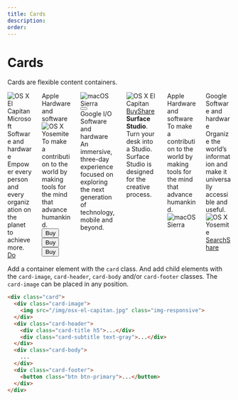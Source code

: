 ```yaml
---
title: Cards
description: 
order: 
---
```


# Cards

Cards are flexible content containers.

 
<div class="vp-raw docs-demo columns">
  <div class="column col-6 col-xs-12">
    <div class="card">
      <div class="card-image"><img class="img-responsive" src="/img/osx-el-capitan.jpg" alt="OS X El Capitan"></div>
      <div class="card-header">
        <div class="card-title h5">Microsoft</div>
        <div class="card-subtitle text-gray">Software and hardware</div>
      </div>
      <div class="card-body">Empower every person and every organization on the planet to achieve more.</div>
      <div class="card-footer"><a class="btn btn-primary" href="#cards">Do</a></div>
    </div>
  </div>
  <div class="column col-6 col-xs-12">
    <div class="card">
      <div class="card-header">
        <div class="card-title h5">Apple</div>
        <div class="card-subtitle text-gray">Hardware and software</div>
      </div>
      <div class="card-image"><img class="img-responsive" src="/img/osx-yosemite.jpg" alt="OS X Yosemite"></div>
      <div class="card-body">To make a contribution to the world by making tools for the mind that advance humankind.</div>
      <div class="card-footer">
        <div class="btn-group btn-group-block">
          <button class="btn btn-primary">Buy</button>
          <button class="btn">Buy</button>
          <button class="btn">Buy</button>
        </div>
      </div>
    </div>
  </div>
  <div class="column col-6 col-xs-12">
    <div class="card">
      <div class="card-image"><img class="img-responsive" src="/img/macos-sierra-2.jpg" alt="macOS Sierra"></div>
      <div class="card-header">
        <button class="btn btn-primary float-right"><i class="icon icon-plus"></i></button>
        <div class="card-title h5">Google I/O</div>
        <div class="card-subtitle text-gray">Software and hardware</div>
      </div>
      <div class="card-body">An immersive, three-day experience focused on exploring the next generation of technology, mobile and beyond.</div>
    </div>
  </div>
  <div class="column col-6 col-xs-12">
    <div class="card">
      <div class="card-image"><img class="img-responsive" src="/img/osx-el-capitan-2.jpg" alt="OS X El Capitan"></div>
      <div class="card-footer"><a class="btn btn-primary" href="#cards">Buy</a><a class="btn btn-link" href="#cards">Share</a></div>
      <div class="card-body"><strong>Surface Studio</strong>. Turn your desk into a Studio. Surface Studio is designed for the creative process.</div>
    </div>
  </div>
  <div class="column col-6 col-xs-12">
    <div class="card">
      <div class="card-header">
        <div class="card-title h5">Apple</div>
        <div class="card-subtitle text-gray">Hardware and software</div>
      </div>
      <div class="card-body">To make a contribution to the world by making tools for the mind that advance humankind.</div>
      <div class="card-image"><img class="img-responsive" src="/img/macos-sierra.jpg" alt="macOS Sierra"></div>
    </div>
  </div>
  <div class="column col-6 col-xs-12">
    <div class="card">
      <div class="card-header">
        <div class="card-title h5">Google</div>
        <div class="card-subtitle text-gray">Software and hardware</div>
      </div>
      <div class="card-body">Organize the world’s information and make it universally accessible and useful.</div>
      <div class="card-image"><img class="img-responsive" src="/img/osx-yosemite-2.jpg" alt="OS X Yosemite"></div>
      <div class="card-footer"><a class="btn btn-primary" href="#cards">Search</a><a class="btn btn-link" href="#cards">Share</a></div>
    </div>
  </div>
</div>

Add a container element with the `card` class. And add child elements with the `card-image`, `card-header`, `card-body` and/or `card-footer` classes. The `card-image` can be placed in any position.

```html
<div class="card">
  <div class="card-image">
    <img src="/img/osx-el-capitan.jpg" class="img-responsive">
  </div>
  <div class="card-header">
    <div class="card-title h5">...</div>
    <div class="card-subtitle text-gray">...</div>
  </div>
  <div class="card-body">
    ...
  </div>
  <div class="card-footer">
    <button class="btn btn-primary">...</button>
  </div>
</div>
```

